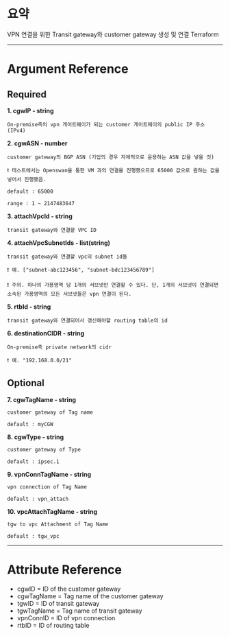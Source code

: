 # 요약

VPN 연결을 위한 Transit gateway와 customer gateway 생성 및 연결 Terraform

- - -

# Argument Reference
## Required

**1. cgwIP - string**

    On-premise측의 vpn 게이트웨이가 되는 customer 게이트웨이의 public IP 주소 (IPv4)

**2. cgwASN - number**
 
    customer gateway의 BGP ASN (기업의 경우 자체적으로 운용하는 ASN 값을 넣을 것)

    ❗ 테스트에서는 Openswan을 통한 VM 과의 연결을 진행했으므로 65000 값으로 원하는 값을 넣어서 진행했음.

    default : 65000

    range : 1 ~ 2147483647

**3. attachVpcId - string**

    transit gateway와 연결할 VPC ID

**4. attachVpcSubnetIds - list(string)**

    transit gateway와 연결할 vpc의 subnet id들

    ❗ 예. ["subnet-abc123456", "subnet-bdc123456789"]
    
    ❗ 주의. 하나의 가용영역 당 1개의 서브넷만 연결할 수 있다. 단, 1개의 서브넷이 연결되면 소속된 가용영역의 모든 서브넷들은 vpn 연결이 된다.

**5. rtbId - string**

    transit gateway와 연결되어서 갱신해야할 routing table의 id

**6. destinationCIDR - string**

    On-premise측 private network의 cidr

    ❗ 예. "192.168.0.0/21"

## Optional

**7. cgwTagName - string**

    customer gateway of Tag name

    default : myCGW

**8. cgwType - string**

    customer gateway of Type

    default : ipsec.1

**9. vpnConnTagName - string**

    vpn connection of Tag Name

    default : vpn_attach

**10. vpcAttachTagName - string**

    tgw to vpc Attachment of Tag Name

    default : tgw_vpc

- - -

# Attribute Reference

- cgwID = ID of the customer gateway
- cgwTagName = Tag name of the customer gateway
- tgwID = ID of transit gateway
- tgwTagName = Tag name of transit gateway
- vpnConnID = ID of vpn connection
- rtbID = ID of routing table

